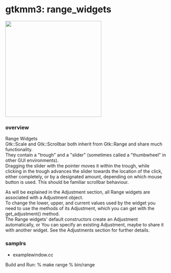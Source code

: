 gtkmm3: range_widgets
===============

<image src="https://raw.githubusercontent.com/ohwada/MAC_cpp_Samples/master/gtkmm3/screenshots/range.png" width="300" /> 

### overview
Range Widgets  
Gtk::Scale and Gtk::Scrollbar both inherit from Gtk::Range and share much functionality.   
They contain a "trough" and a "slider" (sometimes called a "thumbwheel" in other GUI environments).   
Dragging the slider with the pointer moves it within the trough, while clicking in the trough advances the slider towards the location of the click, either completely, or by a designated amount, depending on which mouse button is used. This should be familiar scrollbar behaviour.

As will be explained in the Adjustment section, all Range widgets are associated with a Adjustment object.   
To change the lower, upper, and current values used by the widget you need to use the methods of its Adjustment, which you can get with the get_adjustment() method.   
The Range widgets' default constructors create an Adjustment automatically, or You can specify an existing Adjustment, maybe to share it with another widget. See the Adjustments section for further details.

### samplrs
- examplewindow.cc

Build and Run:
% make range
% bin/range
